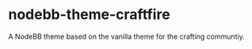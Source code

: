 nodebb-theme-craftfire
=====================

A NodeBB theme based on the vanilla theme for the crafting communtiy.
